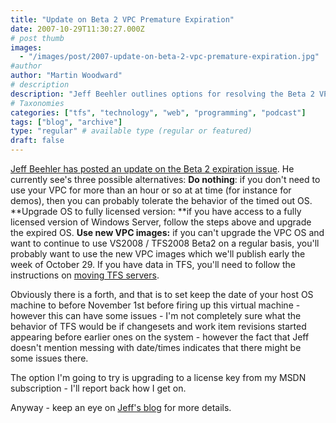 ```yaml
---
title: "Update on Beta 2 VPC Premature Expiration"
date: 2007-10-29T11:30:27.000Z
# post thumb
images:
  - "/images/post/2007-update-on-beta-2-vpc-premature-expiration.jpg"
#author
author: "Martin Woodward"
# description
description: "Jeff Beehler outlines options for resolving the Beta 2 VPC expiration issue, including upgrades and new VPC images set for release soon."
# Taxonomies
categories: ["tfs", "technology", "web", "programming", "podcast"]
tags: ["blog", "archive"]
type: "regular" # available type (regular or featured)
draft: false
---
```


[Jeff Beehler has posted an update on the Beta 2 expiration issue](http://blogs.msdn.com/jeffbe/archive/2007/10/27/update-on-expiring-vs2008-beta2-vpcs.aspx). He currently see's three possible alternatives: **Do nothing**: if you don't need to use your VPC for more than an hour or so at at time (for instance for demos), then you can probably tolerate the behavior of the timed out OS. **Upgrade OS to fully licensed version: **if you have access to a fully licensed version of Windows Server, follow the steps above and upgrade the expired OS. **Use new VPC images:** if you can't upgrade the VPC OS and want to continue to use VS2008 / TFS2008 Beta2 on a regular basis, you'll probably want to use the new VPC images which we'll publish early the week of October 29. If you have data in TFS, you'll need to follow the instructions on [moving TFS servers](http://msdn2.microsoft.com/en-us/library/ms404879%28VS.90%29.aspx).

Obviously there is a forth, and that is to set keep the date of your host OS machine to before November 1st before firing up this virtual machine - however this can have some issues - I'm not completely sure what the behavior of TFS would be if changesets and work item revisions started appearing before earlier ones on the system - however the fact that Jeff doesn't mention messing with date/times indicates that there might be some issues there.

The option I'm going to try is upgrading to a license key from my MSDN subscription - I'll report back how I get on.

Anyway - keep an eye on [Jeff's blog](http://blogs.msdn.com/jeffbe/) for more details.

